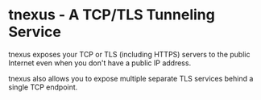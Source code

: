 # tnexus - A TCP/TLS Tunneling Service

tnexus exposes your TCP or TLS (including HTTPS) servers to the public Internet
even when you don't have a public IP address.

tnexus also allows you to expose multiple separate TLS services behind a single
TCP endpoint.
